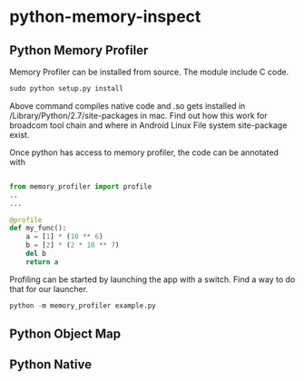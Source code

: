# python-memory-inspect

## Python Memory Profiler
Memory Profiler can be installed from source. The module include C code.

```python
sudo python setup.py install 
```
Above command compiles native code and .so gets installed in /Library/Python/2.7/site-packages in mac. Find out how this work for broadcom tool chain and where in Android Linux File system site-package exist.

Once python has access to memory profiler, the code can be annotated with 

```python

from memory_profiler import profile
..
...

@profile
def my_func():
    a = [1] * (10 ** 6)
    b = [2] * (2 * 10 ** 7)
    del b
    return a
```

Profiling can be started by launching the app with a switch. Find a way to do that for our launcher.


```python
python -m memory_profiler example.py
```


## Python Object Map

## Python Native

